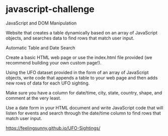 # javascript-challenge
JavaScript and DOM Manipulation

Website that creates a table dynamically based on an array of JavaScript objects, and searches data to find rows that match user input.

Automatic Table and Date Search

Create a basic HTML web page or use the index.html file provided (we recommend building your own custom page!).

Using the UFO dataset provided in the form of an array of JavaScript objects, write code that appends a table to your web page and then adds new rows of data for each UFO sighting.

Make sure you have a column for date/time, city, state, country, shape, and comment at the very least.


Use a date form in your HTML document and write JavaScript code that will listen for events and search through the date/time column to find rows that match user input.


https://feelingsunny.github.io/UFO-Sightings/



